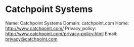 
# Catchpoint Systems

Name: Catchpoint Systems
Domain: catchpoint.com
Home: http://www.catchpoint.com/
Privacy_policy: http://www.catchpoint.com/privacy-policy.html
Email: privacy@catchpoint.com
